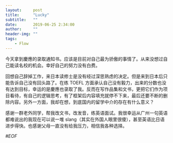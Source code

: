 ```yaml
---
layout:     post
title:      "Lucky"
subtitle:   ""
date:       2019-06-25 2:34:00
author:     ""
header-img: ""
tags:
    - Flow
---
```

今天拿到慶應的录取通知书。应该是目前对自己最为骄傲的事情了。从来没想过自己能读名校的机会。幸好自己的努力没有白费。

回想自己辞掉工作，来日本读修士是没有经过深思熟虑的决定。但是来到日本后只能告诉自己没有回头路了。在练 TOEFL 方面承认自己没有毅力，出来的分数也没有达到目标，幸运的是慶應也录取了我。反而在写作品集和文书，更把它们作为项目看待，有自己的逻辑思考，有了框架后内容填充就停不下来，最后还要不断的删除内容。另外一方面，我却在想，到底国内的留学中介的存在有什么意义？

感谢一群老外同学，帮我改文书，改发音，练英语面试。我很幸运从广州一句英语都难说出的我现在可以说一堆 slang（其实在外国人眼里很傻），甚至英语比日语进步得快。也感谢父母一直没有给我压力，相信我各种选择。

*#EOF*
